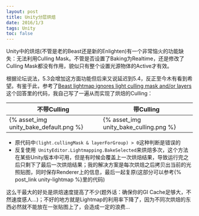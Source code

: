```yaml
---
layout: post
title: Unity分层烘焙
date: 2016/1/3
tags: Unity
toc: false
---
```


Unity中的烘焙(不管是老的Beast还是新的Enlighten)有一个非常恼火的功能缺失：无法利用Culling Mask。不管是否设置了Baking为Realtime，还是修改了Culling Mask都没有作用，貌似只有整个设置光源物体的Active才有效。

<!--more-->

根据论坛说法，5.3会增加这方面功能但后来又说延迟到5.4，反正至今木有看到希望。有鉴于此，参考了[Beast lightmap ignores light culling mask and/or layers](http://answers.unity3d.com/questions/61158/beast-lightmap-ignores-light-culling-mask-andor-la.html)这个回答里的代码，我自己写了一遍从而实现了烘焙的Culling：

| 不带Culling | 带Culling |
|----------------------------------------------------------|----------------------------------------------------------|
| {% asset_img unity_bake_default.png %} | {% asset_img unity_bake_culling.png %} |

- 原代码中`(light.cullingMask & layerForGroup) > 0`这种判断是错误的
- 反复使用` UnityEditor.Lightmapping.BakeSelected`来烘焙多次，这个方法在某些Unity版本中可用，但是有时候会覆盖上一次烘焙结果，导致运行完之后只剩下了最后一次烘焙结果；我的解决方案是每次烘焙之后拷贝出当前的光照贴图，同时保存Renderer上的信息，最后一起复原(这部分可以参考{% post_link unity-lightmap %}里的代码)

这么干最大的好处是烘焙速度提高了不少(题外话：确保你的GI Cache足够大，不然速度感人...)；不好的地方就是Lightmap的利用率下降了，因为不同次烘焙的东西必然就不能放在一张贴图上了，会造成一定的浪费...